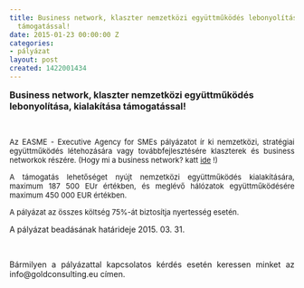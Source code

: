 ```yaml
---
title: Business network, klaszter nemzetközi együttműködés lebonyolítása, kialakítása
  támogatással!
date: 2015-01-23 00:00:00 Z
categories:
- pályázat
layout: post
created: 1422001434
---
```


<p><strong><span style="font-size: medium;">Business network, klaszter nemzetközi együttműködés lebonyolítása, kialakítása támogatással!</span></strong></p><p>&nbsp;</p><p style="text-align: justify;"><span style="font-size: small;">Az EASME - Executive Agency for SMEs pályázatot ír ki nemzetközi, stratégiai együttműködés létehozására vagy továbbfejlesztésére klaszterek és business networkok részére. (Hogy mi a business network? katt <a href="http://en.wikipedia.org/wiki/Business_networking" target="_blank">ide</a> !)</span></p><p style="text-align: justify;"><span style="font-size: small;">A támogatás lehetőséget nyújt nemzetközi együttműködés kialakítására, maximum 187 500 EUr értékben, és meglévő hálózatok együttműködésére maximum 450 000 EUR értékben.</span></p><p style="text-align: justify;"><span style="font-size: small;">A pályázat az összes költség 75%-át biztosítja nyertesség esetén.</span></p><p style="text-align: justify;">A pályázat beadásának határideje 2015. 03. 31.</p><p style="text-align: justify;">&nbsp;</p><p style="text-align: justify;">Bármilyen a pályázattal kapcsolatos kérdés esetén keressen minket az info@goldconsulting.eu címen.</p>
